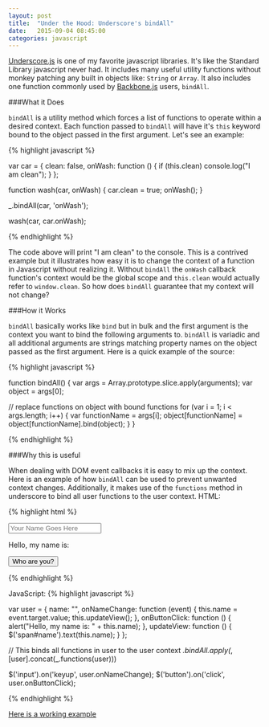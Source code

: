 ```yaml
---
layout: post
title:  "Under the Hood: Underscore's bindAll"
date:   2015-09-04 08:45:00
categories: javascript
---
```


[Underscore.js](http://underscorejs.org/) is one of my favorite javascript libraries. It's like the Standard Library javascript never had. It includes many useful utility functions without monkey patching any built in objects like: `String` or `Array`. It also includes one function commonly used by [Backbone.js](http://backbonejs.org/) users, `bindAll`.

###What it Does

`bindAll` is a utility method which forces a list of functions to operate within a desired context. Each function passed to `bindAll` will have it's `this` keyword bound to the object passed in the first argument. Let's see an example:

{% highlight javascript %}

var car = {
  clean: false,
  onWash: function () {
    if (this.clean) console.log("I am clean");
  }
};

function wash(car, onWash) {
    car.clean = true;
    onWash();
}

_.bindAll(car, 'onWash');

wash(car, car.onWash);

{% endhighlight %}

The code above will print "I am clean" to the console. This is a contrived example but it illustrates how easy it is to change the context of a function in Javascript without realizing it. Without `bindAll` the `onWash` callback function's context would be the global scope and `this.clean` would actually refer to `window.clean`. So how does `bindAll` guarantee that my context will not change?

###How it Works

`bindAll` basically works like `bind` but in bulk and the first argument is the context you want to bind the following arguments to. `bindAll` is variadic and all additional arguments are strings matching property names on the object passed as the first argument. Here is a quick example of the source:

{% highlight javascript %}

function bindAll() {
  var args = Array.prototype.slice.apply(arguments);
  var object = args[0];

  // replace functions on object with bound functions
  for (var i = 1; i < args.length; i++) {
    var functionName = args[i];
    object[functionName] = object[functionName].bind(object);
  }
}

{% endhighlight %}

###Why this is useful

When dealing with DOM event callbacks it is easy to mix up the context. Here is an example of how `bindAll` can be used to prevent unwanted context changes. Additionally, it makes use of the `functions` method in underscore to bind all user functions to the user context.
HTML:

{% highlight html %}

<div id="body">
    <input type="text" placeholder="Your Name Goes Here">
    <p>Hello, my name is: <span id="name"></span></p>
    <button>Who are you?</button>
</div>

{% endhighlight %}

JavaScript:
{% highlight javascript %}

var user = {
    name: "",
    onNameChange: function (event) {
	    this.name = event.target.value;
        this.updateView();
    },
    onButtonClick: function () {
        alert("Hello, my name is: " + this.name);
    },
    updateView: function () {
        $('span#name').text(this.name);
    }
};

// This binds all functions in user to the user context
_.bindAll.apply(_, [user].concat(_.functions(user)))

$('input').on('keyup', user.onNameChange);
$('button').on('click', user.onButtonClick);

{% endhighlight %}

[Here is a working example](http://jsfiddle.net/UJmGD/1028/)
